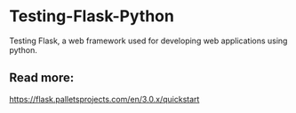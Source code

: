 # Testing-Flask-Python

Testing Flask, a web framework used for developing web applications using python. 

## Read more:
https://flask.palletsprojects.com/en/3.0.x/quickstart
